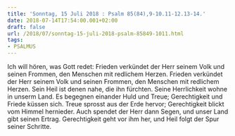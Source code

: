 ```yaml
---
title: 'Sonntag, 15 Juli 2018 : Psalm 85(84),9-10.11-12.13-14.'
date: 2018-07-14T17:54:00.001+02:00
draft: false
url: /2018/07/sonntag-15-juli-2018-psalm-85849-1011.html
tags: 
- PSALMUS
---
```


Ich will hören, was Gott redet: Frieden verkündet der Herr seinem Volk und seinen Frommen, den Menschen mit redlichem Herzen. Frieden verkündet der Herr seinem Volk und seinen Frommen, den Menschen mit redlichem Herzen. Sein Heil ist denen nahe, die ihn fürchten. Seine Herrlichkeit wohne in unserm Land. Es begegnen einander Huld und Treue; Gerechtigkeit und Friede küssen sich. Treue sprosst aus der Erde hervor; Gerechtigkeit blickt vom Himmel hernieder. Auch spendet der Herr dann Segen, und unser Land gibt seinen Ertrag. Gerechtigkeit geht vor ihm her, und Heil folgt der Spur seiner Schritte.